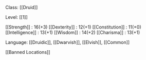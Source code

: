 Class: [[Druid]] 

Level: [[1]]

[[Strength]] : 16(+3)
[[Dexterity]] : 12(+1)
[[Constitution]] : 11(+0)
[[Intelligence]] : 13(+1)
[[Wisdom]] : 14(+2)
[[Charisma]] : 13(+1)



Language: [[Druidic]], [[Dwarvish]], [[Elvish]], [[Common]] 




[[Banned Locations]] 